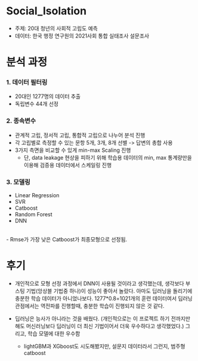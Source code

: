 # Social_Isolation

- 주제: 20대 청년의 사회적 고립도 예측
- 데이터: 한국 행정 연구원의 2021사회 통합 실태조사 설문조사

# 분석 과정
### 1. 데이터 필터링
- 20대인 1277명의 데이터 추출
- 독립변수 44개 선정

### 2. 종속변수
- 관계적 고립, 정서적 고립, 통합적 고립으로 나누어 분석 진행
- 각 고립별로 측정할 수 있는 문항 5개, 3개, 8개 선별 -> 답변의 총합 사용
- 3가지 측면을 비교할 수 있게 min-max Scaling 진행
  - 단, data leakage 현상을 피하기 위해 학습용 데이터의 min, max 통계량만을 이용해 검증용 데이터에서 스케일링 진행

### 3. 모델링
- Linear Regression
- SVR
- Catboost
- Random Forest
- DNN
</br>
- Rmse가 가장 낮은 Catboost가 최종모형으로 선정됨.

# 후기
- 개인적으로 모형 선정 과정에서 DNN이 사용될 것이라고 생각했는데, 생각보다 부스팅 기법(앙상블 기법중 하나)이 성능이 좋아서 놀랐다. 아마도 딥러닝을 돌리기에 충분한 학습 데이터가 아니었나보다. 1277*0.8=1021개의 훈련 데이터여서 딥러닝 관점에서는 역전파를 진행할때, 충분한 학습이 진행되지 않은 것 같다.
- 딥러닝은 능사가 아니라는 것을 배웠다. (개인적으로는 이 프로젝트 하기 전까지만해도 머신러닝보다 딥러닝이 더 최신 기법이어서 더욱 우수하다고 생각했었다.) 그리고, 학습 모델에 대한 우수함

  - lightGBM과 XGboost도 시도해봤지만, 설문지 데이터라서 그런지, 범주형 catboost
